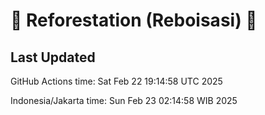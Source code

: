 
# 🌳 Reforestation (Reboisasi) 🌲

## Last Updated

GitHub Actions time: Sat Feb 22 19:14:58 UTC 2025

Indonesia/Jakarta time: Sun Feb 23 02:14:58 WIB 2025
